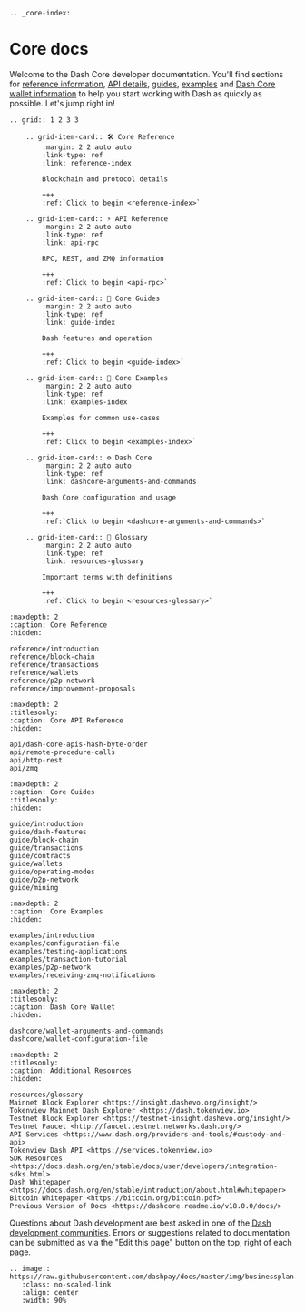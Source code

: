 ```{eval-rst}
.. _core-index:
```

# Core docs

Welcome to the Dash Core developer documentation. You'll find sections for
[reference information](reference/introduction.md), [API
details](api/remote-procedure-calls.md), [guides](guide/introduction.md),
[examples](examples/introduction.md) and [Dash Core wallet
information](dashcore/wallet-arguments-and-commands.md) to help you start
working with Dash as quickly as possible. Let's jump right in!

```{eval-rst}
.. grid:: 1 2 3 3

    .. grid-item-card:: 🛠 Core Reference
        :margin: 2 2 auto auto
        :link-type: ref
        :link: reference-index
        
        Blockchain and protocol details 
        
        +++
        :ref:`Click to begin <reference-index>`

    .. grid-item-card:: ⚡ API Reference
        :margin: 2 2 auto auto
        :link-type: ref
        :link: api-rpc
        
        RPC, REST, and ZMQ information
        
        +++
        :ref:`Click to begin <api-rpc>`

    .. grid-item-card:: 📑 Core Guides
        :margin: 2 2 auto auto
        :link-type: ref
        :link: guide-index
        
        Dash features and operation
        
        +++
        :ref:`Click to begin <guide-index>`

    .. grid-item-card:: 🚀 Core Examples
        :margin: 2 2 auto auto
        :link-type: ref
        :link: examples-index
        
        Examples for common use-cases
        
        +++
        :ref:`Click to begin <examples-index>`

    .. grid-item-card:: ⚙ Dash Core
        :margin: 2 2 auto auto
        :link-type: ref
        :link: dashcore-arguments-and-commands
        
        Dash Core configuration and usage
        
        +++
        :ref:`Click to begin <dashcore-arguments-and-commands>`

    .. grid-item-card:: 📖 Glossary
        :margin: 2 2 auto auto
        :link-type: ref
        :link: resources-glossary
        
        Important terms with definitions
        
        +++
        :ref:`Click to begin <resources-glossary>`
```

```{toctree}
:maxdepth: 2
:caption: Core Reference
:hidden:

reference/introduction
reference/block-chain
reference/transactions
reference/wallets
reference/p2p-network
reference/improvement-proposals
```

```{toctree}
:maxdepth: 2
:titlesonly:
:caption: Core API Reference
:hidden:

api/dash-core-apis-hash-byte-order
api/remote-procedure-calls
api/http-rest
api/zmq
```

```{toctree}
:maxdepth: 2
:caption: Core Guides
:titlesonly:
:hidden:

guide/introduction
guide/dash-features
guide/block-chain
guide/transactions
guide/contracts
guide/wallets
guide/operating-modes
guide/p2p-network
guide/mining
```

```{toctree}
:maxdepth: 2
:caption: Core Examples
:hidden:

examples/introduction
examples/configuration-file
examples/testing-applications
examples/transaction-tutorial
examples/p2p-network
examples/receiving-zmq-notifications
```

```{toctree}
:maxdepth: 2
:titlesonly: 
:caption: Dash Core Wallet
:hidden:

dashcore/wallet-arguments-and-commands
dashcore/wallet-configuration-file
```

```{toctree}
:maxdepth: 2
:titlesonly:
:caption: Additional Resources
:hidden:

resources/glossary
Mainnet Block Explorer <https://insight.dashevo.org/insight/>
Tokenview Mainnet Dash Explorer <https://dash.tokenview.io>
Testnet Block Explorer <https://testnet-insight.dashevo.org/insight/>
Testnet Faucet <http://faucet.testnet.networks.dash.org/>
API Services <https://www.dash.org/providers-and-tools/#custody-and-api>
Tokenview Dash API <https://services.tokenview.io>
SDK Resources <https://docs.dash.org/en/stable/docs/user/developers/integration-sdks.html>
Dash Whitepaper <https://docs.dash.org/en/stable/introduction/about.html#whitepaper>
Bitcoin Whitepaper <https://bitcoin.org/bitcoin.pdf>
Previous Version of Docs <https://dashcore.readme.io/v18.0.0/docs/>
```

Questions about Dash development are best asked in one of the [Dash development
communities](https://www.dash.org/community/). Errors or suggestions related to
documentation can be submitted as via the "Edit this page" button on the top,
right of each page.

```{eval-rst}
.. image:: https://raw.githubusercontent.com/dashpay/docs/master/img/businessplan.svg
   :class: no-scaled-link
   :align: center
   :width: 90%
```
